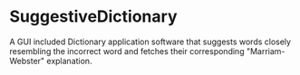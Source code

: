 # SuggestiveDictionary
A GUI included Dictionary application software that suggests words closely resembling the incorrect word and fetches their corresponding "Marriam-Webster" explanation.
